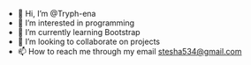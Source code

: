 - 👋 Hi, I’m @Tryph-ena
- 👀 I’m interested in programming
- 🌱 I’m currently learning Bootstrap
- 💞️ I’m looking to collaborate on projects
- 📫 How to reach me through my email stesha534@gmail.com


<!---
Tryph-ena/Tryph-ena is a ✨ special ✨ repository because its `README.md` (this file) appears on your GitHub profile.
You can click the Preview link to take a look at your changes.
--->
